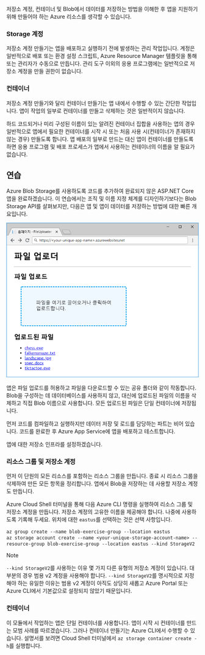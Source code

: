 저장소 계정, 컨테이너 및 Blob에서 데이터를 저장하는 방법을 이해한 후 앱을 지원하기 위해 만들어야 하는 Azure 리소스를 생각할 수 있습니다.

### <a name="storage-accounts"></a>Storage 계정

저장소 계정 만들기는 앱을 배포하고 실행하기 전에 발생하는 관리 작업입니다. 계정은 일반적으로 배포 또는 환경 설정 스크립트, Azure Resource Manager 템플릿을 통해 또는 관리자가 수동으로 만듭니다. 관리 도구 이외의 응용 프로그램에는 일반적으로 저장소 계정을 만들 권한이 없습니다.

### <a name="containers"></a>컨테이너

저장소 계정 만들기와 달리 컨테이너 만들기는 앱 내에서 수행할 수 있는 간단한 작업입니다. 앱이 작업의 일부로 컨테이너를 만들고 삭제하는 것은 일반적이지 않습니다.

하드 코드되거나 미리 구성된 이름이 있는 알려진 컨테이너 집합을 사용하는 앱의 경우 일반적으로 앱에서 필요한 컨테이너를 시작 시 또는 처음 사용 시(컨테이너가 존재하지 않는 경우) 만들도록 합니다. 앱 배포의 일부로 만드는 대신 앱이 컨테이너를 만들도록 하면 응용 프로그램 및 배포 프로세스가 앱에서 사용하는 컨테이너의 이름을 알 필요가 없습니다.

## <a name="exercise"></a>연습

Azure Blob Storage를 사용하도록 코드를 추가하여 완료되지 않은 ASP.NET Core 앱을 완료하겠습니다. 이 연습에서는 조직 및 이름 지정 체계를 디자인하기보다는 Blob Storage API를 살펴보지만, 다음은 앱 및 앱이 데이터를 저장하는 방법에 대한 빠른 개요입니다.

![FileUploader 웹앱 스크린샷](../media/4-fileuploader-with-files.PNG)

앱은 파일 업로드를 허용하고 파일을 다운로드할 수 있는 공유 폴더와 같이 작동합니다. Blob을 구성하는 데 데이터베이스를 사용하지 않고, 대신에 업로드된 파일의 이름을 삭제하고 직접 Blob 이름으로 사용합니다. 모든 업로드된 파일은 단일 컨테이너에 저장됩니다.

먼저 코드를 컴파일하고 실행하지만 데이터 저장 및 로드를 담당하는 파트는 비어 있습니다. 코드를 완료한 후 Azure App Service에 앱을 배포하고 테스트합니다.

앱에 대한 저장소 인프라를 설정하겠습니다.

### <a name="resource-group-and-storage-account"></a>리소스 그룹 및 저장소 계정

먼저 이 단원의 모든 리소스를 포함하는 리소스 그룹을 만듭니다. 종료 시 리소스 그룹을 삭제하여 만든 모든 항목을 정리합니다. 앱에서 Blob을 저장하는 데 사용할 저장소 계정도 만듭니다.

Azure Cloud Shell 터미널을 통해 다음 Azure CLI 명령을 실행하여 리소스 그룹 및 저장소 계정을 만듭니다. 저장소 계정의 고유한 이름을 제공해야 합니다. 나중에 사용하도록 기록해 두세요. 위치에 대한 `eastus`를 선택하는 것은 선택 사항입니다.

```console
az group create --name blob-exercise-group --location eastus
az storage account create --name <your-unique-storage-account-name> --resource-group blob-exercise-group --location eastus --kind StorageV2
```

> [!NOTE]
> `--kind StorageV2`를 사용하는 이유 몇 가지 다른 유형의 저장소 계정이 있습니다. 대부분의 경우 범용 v2 계정을 사용해야 합니다. `--kind StorageV2`를 명시적으로 지정해야 하는 유일한 이유는 범용 v2 계정이 아직도 상당히 새롭고 Azure Portal 또는 Azure CLI에서 기본값으로 설정되지 않았기 때문입니다.

### <a name="container"></a>컨테이너

이 모듈에서 작업하는 앱은 단일 컨테이너를 사용합니다. 앱이 시작 시 컨테이너를 만드는 모범 사례를 따르겠습니다. 그러나 컨테이너 만들기는 Azure CLI에서 수행할 수 있습니다. 설명서를 보려면 Cloud Shell 터미널에서 `az storage container create -h`를 실행합니다.